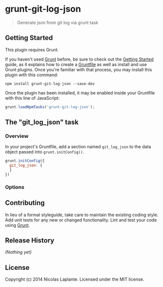 # grunt-git-log-json

> Generate json from git log via grunt task

## Getting Started
This plugin requires Grunt.

If you haven't used [Grunt](http://gruntjs.com/) before, be sure to check out the [Getting Started](http://gruntjs.com/getting-started) guide, as it explains how to create a [Gruntfile](http://gruntjs.com/sample-gruntfile) as well as install and use Grunt plugins. Once you're familiar with that process, you may install this plugin with this command:

```shell
npm install grunt-git-log-json --save-dev
```

Once the plugin has been installed, it may be enabled inside your Gruntfile with this line of JavaScript:

```js
grunt.loadNpmTasks('grunt-git-log-json');
```

## The "git_log_json" task

### Overview
In your project's Gruntfile, add a section named `git_log_json` to the data object passed into `grunt.initConfig()`.

```js
grunt.initConfig({
  git_log_json: {
  }
})
```

### Options

## Contributing
In lieu of a formal styleguide, take care to maintain the existing coding style. Add unit tests for any new or changed functionality. Lint and test your code using [Grunt](http://gruntjs.com/).

## Release History
_(Nothing yet)_

## License
Copyright (c) 2014 Nicolas Laplante. Licensed under the MIT license.
